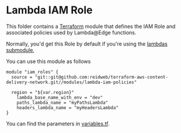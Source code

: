 # Lambda IAM Role
This folder contains a [Terraform](https://www.terraform.io/) module that defines the IAM Role and associated policies used by Lambda@Edge functions. 

Normally, you'd get this Role by default if you're using the [lambdas submodule](https://github.com/reidweb/terraform-aws-content-delivery-network/tree/master/modules/lambdas), 

You can use this module as follows

```hcl
module "iam_roles" {
  source = "git::git@github.com:reidweb/terraform-aws-content-delivery-network.git//modules/lambda-iam-policies"

  region = "${var.region}"
    lambda_base_name_with_env = "dev"
    paths_lambda_name = "myPathsLambda"
    headers_lambda_name = "myHeadersLambda"
}
```
You can find the parameters in [variables.tf](variables.tf).